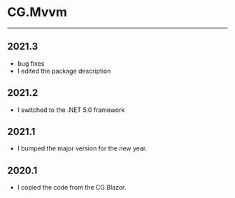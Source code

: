 # CG.Mvvm
---

## 2021.3

* bug fixes
* I edited the package description

## 2021.2

* I switched to the .NET 5.0 framework

## 2021.1

* I bumped the major version for the new year.

## 2020.1

* I copied the code from the CG.Blazor.


